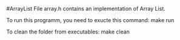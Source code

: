 #ArrayList
File array.h contains an implementation of Array List. 
 
To run this programm, you need to exucte this command:
                make run
                
 To clean the folder from executables:
                make clean

